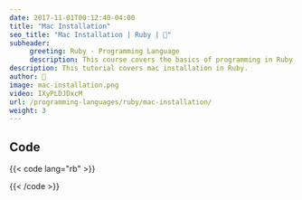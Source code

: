 ```yaml
---
date: 2017-11-01T00:12:40-04:00
title: "Mac Installation"
seo_title: "Mac Installation | Ruby | 🦒"
subheader:
     greeting: Ruby - Programming Language
     description: This course covers the basics of programming in Ruby. Work your way through the videos/articles and I'll teach you everything you need to know to start your programming journey!
description: This tutorial covers mac installation in Ruby.
author: 🦒
image: mac-installation.png
video: IXyPLDJDxcM
url: /programming-languages/ruby/mac-installation/
weight: 3
---
```


## Code

{{< code lang="rb" >}}

{{< /code >}}